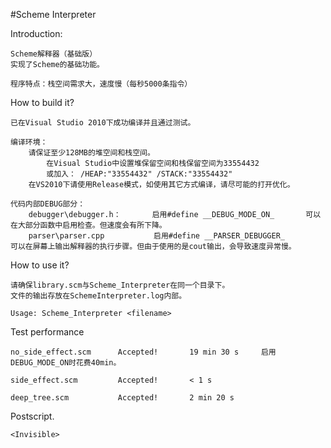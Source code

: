 #Scheme Interpreter <Basic Edition>

Introduction:

	Scheme解释器（基础版）
	实现了Scheme的基础功能。
	
	程序特点：栈空间需求大，速度慢（每秒5000条指令）

How to build it?

	已在Visual Studio 2010下成功编译并且通过测试。
	
	编译环境：
		请保证至少128MB的堆空间和栈空间。		
			在Visual Studio中设置堆保留空间和栈保留空间为33554432
			或加入： /HEAP:"33554432" /STACK:"33554432"
		在VS2010下请使用Release模式，如使用其它方式编译，请尽可能的打开优化。

	代码内部DEBUG部分：
		debugger\debugger.h：       启用#define __DEBUG_MODE_ON_  		可以在大部分函数中启用检查。但速度会有所下降。
		parser\parser.cpp			启用#define __PARSER_DEBUGGER_		可以在屏幕上输出解释器的执行步骤。但由于使用的是cout输出，会导致速度异常慢。
		
How to use it?

	请确保library.scm与Scheme_Interpreter在同一个目录下。
	文件的输出存放在SchemeInterpreter.log内部。

	Usage: Scheme_Interpreter <filename>
	
Test performance
	
	no_side_effect.scm		Accepted! 		19 min 30 s     启用DEBUG_MODE_ON时花费40min。
		
	side_effect.scm			Accepted!		< 1 s
		
	deep_tree.scm			Accepted!		2 min 20 s
	
Postscript.
	
	<Invisible>
		
	
	
